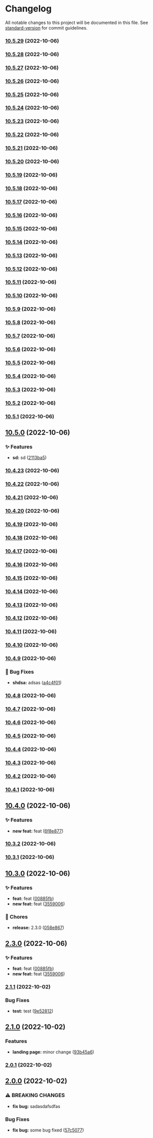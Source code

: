 # Changelog

All notable changes to this project will be documented in this file. See [standard-version](https://github.com/conventional-changelog/standard-version) for commit guidelines.

### [10.5.29](https://github.com/ivankraev/msb-hub/compare/v10.5.12...v10.5.29) (2022-10-06)

### [10.5.28](https://github.com/ivankraev/msb-hub/compare/v10.5.12...v10.5.28) (2022-10-06)

### [10.5.27](https://github.com/ivankraev/msb-hub/compare/v10.5.12...v10.5.27) (2022-10-06)

### [10.5.26](https://github.com/ivankraev/msb-hub/compare/v10.5.12...v10.5.26) (2022-10-06)

### [10.5.25](https://github.com/ivankraev/msb-hub/compare/v10.5.12...v10.5.25) (2022-10-06)

### [10.5.24](https://github.com/ivankraev/msb-hub/compare/v10.5.12...v10.5.24) (2022-10-06)

### [10.5.23](https://github.com/ivankraev/msb-hub/compare/v10.5.12...v10.5.23) (2022-10-06)

### [10.5.22](https://github.com/ivankraev/msb-hub/compare/v10.5.12...v10.5.22) (2022-10-06)

### [10.5.21](https://github.com/ivankraev/msb-hub/compare/v10.5.12...v10.5.21) (2022-10-06)

### [10.5.20](https://github.com/ivankraev/msb-hub/compare/v10.5.12...v10.5.20) (2022-10-06)

### [10.5.19](https://github.com/ivankraev/msb-hub/compare/v10.5.12...v10.5.19) (2022-10-06)

### [10.5.18](https://github.com/ivankraev/msb-hub/compare/v10.5.12...v10.5.18) (2022-10-06)

### [10.5.17](https://github.com/ivankraev/msb-hub/compare/v10.5.12...v10.5.17) (2022-10-06)

### [10.5.16](https://github.com/ivankraev/msb-hub/compare/v10.5.12...v10.5.16) (2022-10-06)

### [10.5.15](https://github.com/ivankraev/msb-hub/compare/v10.5.12...v10.5.15) (2022-10-06)

### [10.5.14](https://github.com/ivankraev/msb-hub/compare/v10.5.12...v10.5.14) (2022-10-06)

### [10.5.13](https://github.com/ivankraev/msb-hub/compare/v10.5.12...v10.5.13) (2022-10-06)

### [10.5.12](https://github.com/ivankraev/msb-hub/compare/v10.5.11...v10.5.12) (2022-10-06)

### [10.5.11](https://github.com/ivankraev/msb-hub/compare/v10.5.10...v10.5.11) (2022-10-06)

### [10.5.10](https://github.com/ivankraev/msb-hub/compare/v10.5.9...v10.5.10) (2022-10-06)

### [10.5.9](https://github.com/ivankraev/msb-hub/compare/v10.5.8...v10.5.9) (2022-10-06)

### [10.5.8](https://github.com/ivankraev/msb-hub/compare/v10.5.7...v10.5.8) (2022-10-06)

### [10.5.7](https://github.com/ivankraev/msb-hub/compare/v10.5.6...v10.5.7) (2022-10-06)

### [10.5.6](https://github.com/ivankraev/msb-hub/compare/v10.5.5...v10.5.6) (2022-10-06)

### [10.5.5](https://github.com/ivankraev/msb-hub/compare/v10.5.4...v10.5.5) (2022-10-06)

### [10.5.4](https://github.com/ivankraev/msb-hub/compare/v10.5.3...v10.5.4) (2022-10-06)

### [10.5.3](https://github.com/ivankraev/msb-hub/compare/v10.5.2...v10.5.3) (2022-10-06)

### [10.5.2](https://github.com/ivankraev/msb-hub/compare/v10.5.1...v10.5.2) (2022-10-06)

### [10.5.1](https://github.com/ivankraev/msb-hub/compare/v10.5.0...v10.5.1) (2022-10-06)

## [10.5.0](https://github.com/ivankraev/msb-hub/compare/v10.4.23...v10.5.0) (2022-10-06)


### ✨ Features

* **sd:** sd ([2113ba5](https://github.com/ivankraev/msb-hub/commit/2113ba51b470df9146546bc55d3e602f8970da98))

### [10.4.23](https://github.com/ivankraev/msb-hub/compare/v10.4.22...v10.4.23) (2022-10-06)

### [10.4.22](https://github.com/ivankraev/msb-hub/compare/v10.4.21...v10.4.22) (2022-10-06)

### [10.4.21](https://github.com/ivankraev/msb-hub/compare/v10.4.20...v10.4.21) (2022-10-06)

### [10.4.20](https://github.com/ivankraev/msb-hub/compare/v10.4.19...v10.4.20) (2022-10-06)

### [10.4.19](https://github.com/ivankraev/msb-hub/compare/v10.4.18...v10.4.19) (2022-10-06)

### [10.4.18](https://github.com/ivankraev/msb-hub/compare/v10.4.17...v10.4.18) (2022-10-06)

### [10.4.17](https://github.com/ivankraev/msb-hub/compare/v10.4.16...v10.4.17) (2022-10-06)

### [10.4.16](https://github.com/ivankraev/msb-hub/compare/v10.4.15...v10.4.16) (2022-10-06)

### [10.4.15](https://github.com/ivankraev/msb-hub/compare/v10.4.14...v10.4.15) (2022-10-06)

### [10.4.14](https://github.com/ivankraev/msb-hub/compare/v10.4.13...v10.4.14) (2022-10-06)

### [10.4.13](https://github.com/ivankraev/msb-hub/compare/v10.4.12...v10.4.13) (2022-10-06)

### [10.4.12](https://github.com/ivankraev/msb-hub/compare/v10.4.11...v10.4.12) (2022-10-06)

### [10.4.11](https://github.com/ivankraev/msb-hub/compare/v10.4.10...v10.4.11) (2022-10-06)

### [10.4.10](https://github.com/ivankraev/msb-hub/compare/v10.4.9...v10.4.10) (2022-10-06)

### [10.4.9](https://github.com/ivankraev/msb-hub/compare/v10.4.7...v10.4.9) (2022-10-06)


### 🐛 Bug Fixes

* **shdsa:** adsas ([a4c4f01](https://github.com/ivankraev/msb-hub/commit/a4c4f014f0f572e31fee14358602ff3ff14dfa00))

### [10.4.8](https://github.com/ivankraev/msb-hub/compare/v10.4.7...v10.4.8) (2022-10-06)

### [10.4.7](https://github.com/ivankraev/msb-hub/compare/v10.4.6...v10.4.7) (2022-10-06)

### [10.4.6](https://github.com/ivankraev/msb-hub/compare/v10.4.5...v10.4.6) (2022-10-06)

### [10.4.5](https://github.com/ivankraev/msb-hub/compare/v10.4.4...v10.4.5) (2022-10-06)

### [10.4.4](https://github.com/ivankraev/msb-hub/compare/v10.4.3...v10.4.4) (2022-10-06)

### [10.4.3](https://github.com/ivankraev/msb-hub/compare/v10.4.2...v10.4.3) (2022-10-06)

### [10.4.2](https://github.com/ivankraev/msb-hub/compare/v10.4.1...v10.4.2) (2022-10-06)

### [10.4.1](https://github.com/ivankraev/msb-hub/compare/v10.4.0...v10.4.1) (2022-10-06)

## [10.4.0](https://github.com/ivankraev/msb-hub/compare/v10.3.2...v10.4.0) (2022-10-06)


### ✨ Features

* **new feat:** feat ([6f8e877](https://github.com/ivankraev/msb-hub/commit/6f8e877c508d8a0980595b1f51d3841fba92575c))

### [10.3.2](https://github.com/ivankraev/msb-hub/compare/v10.3.1...v10.3.2) (2022-10-06)

### [10.3.1](https://github.com/ivankraev/msb-hub/compare/v10.3.0...v10.3.1) (2022-10-06)

## [10.3.0](https://github.com/ivankraev/msb-hub/compare/v10.1.0...v10.3.0) (2022-10-06)


### ✨ Features

* **feat:** feat ([00885fb](https://github.com/ivankraev/msb-hub/commit/00885fb5883a2b98045518ef383493667c20b05b))
* **new feat:** feat ([3559006](https://github.com/ivankraev/msb-hub/commit/355900654bfbf82bc529182ad5d152659c009b57))


### 🚚 Chores

* **release:** 2.3.0 ([058e867](https://github.com/ivankraev/msb-hub/commit/058e867584ebab4b9495306e1c64e201f98eb63a))

## [2.3.0](https://github.com/ivankraev/msb-hub/compare/v10.1.0...v2.3.0) (2022-10-06)


### ✨ Features

* **feat:** feat ([00885fb](https://github.com/ivankraev/msb-hub/commit/00885fb5883a2b98045518ef383493667c20b05b))
* **new feat:** feat ([3559006](https://github.com/ivankraev/msb-hub/commit/355900654bfbf82bc529182ad5d152659c009b57))

### [2.1.1](https://github.com/ivankraev/msb-hub/compare/v2.1.0...v2.1.1) (2022-10-02)


### Bug Fixes

* **test:** test ([9e52812](https://github.com/ivankraev/msb-hub/commit/9e5281262ef990ceadd724d0eb7dfa2567121cf1))

## [2.1.0](https://github.com/ivankraev/msb-hub/compare/v2.0.1...v2.1.0) (2022-10-02)


### Features

* **landing page:** minor change ([93b45a6](https://github.com/ivankraev/msb-hub/commit/93b45a67e05b6dcf038854517f4d4e8a4e7f21f7))

### [2.0.1](https://github.com/ivankraev/msb-hub/compare/v2.0.0...v2.0.1) (2022-10-02)

## [2.0.0](https://github.com/ivankraev/msb-hub/compare/v0.1.3...v2.0.0) (2022-10-02)


### ⚠ BREAKING CHANGES

* **fix bug:** sadasdafsdfas

### Bug Fixes

* **fix bug:** some bug fixed ([57c5077](https://github.com/ivankraev/msb-hub/commit/57c507798baef8e0800d50851f4a33e2afe5cbdd))

